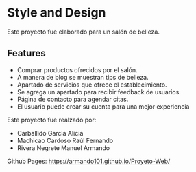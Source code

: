 # Style and Design
Este proyecto fue elaborado para un salón de belleza.  
## Features
- Comprar productos ofrecidos por el salón.
- A manera de blog se muestran tips de belleza.  
- Apartado de servicios que ofrece el establecimiento.
- Se agrega un apartado para recibir feedback de usuarios.
- Página de contacto para agendar citas.
- El usuario puede crear su cuenta para una mejor experiencia

Este proyecto fue realzado por:

- Carballido Garcìa Alicia
- Machicao Cardoso Raúl Fernando  
- Rivera Negrete Manuel Armando    

Github Pages: https://armando101.github.io/Proyeto-Web/
